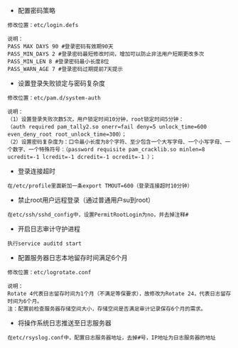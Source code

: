 
- 配置密码策略
```
修改位置：etc/login.defs

说明：
PASS MAX DAYS 90 #登录密码有效期90天
PASS_MIN_DAYS 2 #登录密码最短修改时间，增加可以防止非法用户短期更改多次
PASS_MIN_LEN 8 #登录密码最小长度8位
PASS_WARN_AGE 7 #登录密码过期提前7天提示
```
- 设置登录失败锁定与密码复杂度
```
修改位置：etc/pam.d/system-auth

说明：
（1）设置登录失败次数5次，用户锁定时间10分钟，root锁定时间5分钟：
（auth required pam_tally2.so onerr=fail deny=5 unlock_time=600 even_deny_root root_unlock_time=300）；
（2）设置密码复杂度为：口令最小长度为8个字符、至少包含一个大写字母、一个小写字母、一个数字、一个特殊符号：（password requisite pam_cracklib.so minlen=8 ucredit=-1 lcredit=-1 dcredit=-1 ocredit=-1 ）；
```
- 登录连接超时
```
在/etc/profile里面新加一条export TMOUT=600（登录连接超时10分钟）
```
- 禁止root用户远程登录（通过普通用户su到root）
```
在etc/ssh/sshd_config中，设置PermitRootLogin为no，并去掉注释#
```
- 开启日志审计守护进程
```
执行service auditd start
```
- 配置服务器日志本地留存时间满足6个月
```
修改位置：etc/logrotate.conf

说明：
Rotate 4代表日志留存时间为1个月（不满足等保要求），故修改为Rotate 24，代表日志留存时间为6个月。
注：配置前检查服务器存储空间大小，存储空间是否满足审计记录保存6个月的需求。
```
- 将操作系统日志推送至日志服务器
```
在etc/rsyslog.conf中，配置日志服务器地址，去掉#号，IP地址为日志服务器的地址
```
